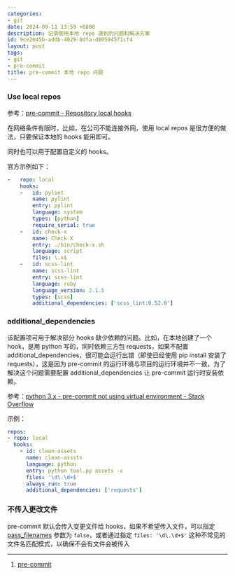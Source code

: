 ```yaml
---
categories:
- git
date: 2024-09-11 13:59 +0800
description: 记录使用本地 repo 遇到的问题和解决方案
id: 9ce2045b-addb-4029-8dfa-d805945f1cf4
layout: post
tags:
- git
- pre-commit
title: pre-commit 本地 repo 问题
---
```


### Use local repos

参考：[pre-commit - Repository local hooks](https://pre-commit.com/#repository-local-hooks)

在网络条件有限时，比如，在公司不能连接外网，使用 local repos 是很方便的做法，只要保证本地的 hooks 能用即可。

同时也可以用于配置自定义的 hooks。

官方示例如下：

```yaml
-   repo: local
    hooks:
    -   id: pylint
        name: pylint
        entry: pylint
        language: system
        types: [python]
        require_serial: true
    -   id: check-x
        name: Check X
        entry: ./bin/check-x.sh
        language: script
        files: \.x$
    -   id: scss-lint
        name: scss-lint
        entry: scss-lint
        language: ruby
        language_version: 2.1.5
        types: [scss]
        additional_dependencies: ['scss_lint:0.52.0']
```



### additional_dependencies

该配置项可用于解决部分 hooks 缺少依赖的问题。比如，在本地创建了一个 hook，是用 python 写的，同时依赖三方包 requests，如果不配置 additional_dependencies，很可能会运行出错（即使已经使用 pip install 安装了 requests），这是因为 pre-commit 的运行环境与项目的运行环境并不一致，为了解决这个问题需要配置 additional_dependencies 让 pre-commit 运行时安装依赖。

参考：[python 3.x - pre-commit not using virtual environment - Stack Overflow](https://stackoverflow.com/questions/70778806/pre-commit-not-using-virtual-environment)

示例：

```yaml
repos:
- repo: local
  hooks:
    - id: clean-assets
      name: clean-asssts
      language: python
      entry: python tool.py assets -c
      files: '\d\.\d+$'
      always_run: true
      additional_dependencies: ['requests']
```



### 不传入更改文件

pre-commit 默认会传入变更文件给 hooks，如果不希望传入文件，可以指定 [pass_filenames](https://pre-commit.com/#hooks-pass_filenames) 参数为 `false`，或者通过指定 `files: '\d\.\d+$'` 这种不常见的文件名匹配模式，以确保不会有文件会被传入



---

1. [pre-commit](https://pre-commit.com/)